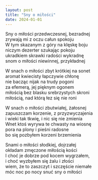 ```yaml
---
layout: post
title: "Sny o miłości"
date: 2024-01-01
---
```


Sny o miłości przedwczesnej, bezradnej  
zrywają mi z oczu całun spokoju  
W tym skazanym z góry na klęskę boju  
niczym dezerter szukając pokoju  
ukradkiem skrawki radości wykradnę  
snom o miłości niewinnej, przykładnej

W snach o miłości zbyt krótkiej na sonet  
aromat kwiecisty łapczywie chłonę  
nie bacząc nijak na trudy pogoni  
za efemerą, jej pięknym ogonem  
miłością bez blasku srebrzystych skroni  
miłością, nad którą łez się nie roni

W snach o miłości zbutwiałej, żałosnej  
zapuszczam korzenie, z przyzwyczajenia  
i wieki tak tkwię, i nic się nie zmienia  
Wnet ktoś wyrywa te chwasty na wiosnę  
pora na plony i pieśni radosne  
bo się pozbyłem korzeni brzemienia

Snami o miłości słodkiej, dojrzałej  
okładam zmęczone miłością kości  
I choć je dobrze pod kocem wygrzałem,  
i choć wyzbyłem się żalu i złości  
wiem, że to zaszczyt i szczęście niemałe  
móc noc po nocy snuć sny o miłości